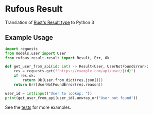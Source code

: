 # Rufous Result

Translation of [Rust's Result type](https://doc.rust-lang.org/std/result/enum.Result.html) to Python 3

## Example Usage

```python
import requests
from models.user import User
from rufous_result.result import Result, Err, Ok

def get_user_from_api(id: int) -> Result<User, UserNotFoundError>:
    res = requests.get(f"https://example.com/api/user/{id}") 
    if res.ok:
        return Ok(User.from_dict(res.json()))
    return Err(UserNotFoundError(res.reason))

user_id = int(input("User to lookup: "))
print(get_user_from_api(user_id).unwrap_or("User not found"))
```

See the [tests](./tests/test_result.py) for more examples.